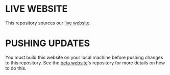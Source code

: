 # LIVE WEBSITE

This repository sources our [live website](https://www.covideducationrecovery.global/).

# PUSHING UPDATES
You must build this website on your local machine before pushing changes to this repository. See the [beta website](https://github.com/covideducationrecovery/beta-website)'s repository for more details on how to do this.
